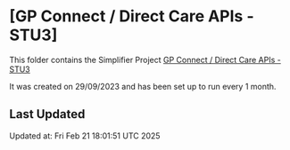 # [GP Connect / Direct Care APIs - STU3]
This folder contains the Simplifier Project [GP Connect / Direct Care APIs - STU3](https://simplifier.net/gpconnect2)

It was created on 29/09/2023 and has been set up to run every 1 month.

## Last Updated

Updated at: Fri Feb 21 18:01:51 UTC 2025

